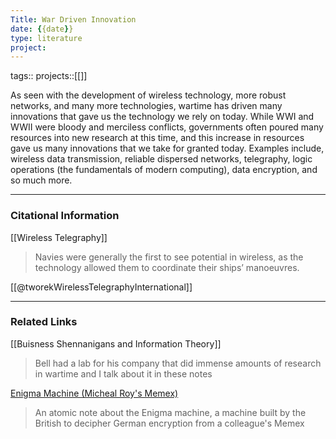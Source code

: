 ```yaml
---
Title: War Driven Innovation
date: {{date}}
type: literature
project:
---
```

tags:: 
projects::[[]]


As seen with the development of wireless technology, more robust networks, and many more technologies, wartime has driven many innovations that gave us the technology we rely on today. While WWI and WWII were bloody and merciless conflicts, governments often poured many resources into new research at this time, and this increase in resources gave us many innovations that we take for granted today. Examples include, wireless data transmission, reliable dispersed networks, telegraphy, logic operations (the fundamentals of modern computing), data encryption, and so much more.

---
### Citational Information
[[Wireless Telegraphy]]
> Navies were generally the first to see potential in wireless, as the technology allowed them to coordinate their ships’ manoeuvres.

[[@tworekWirelessTelegraphyInternational]]

---

### Related Links

[[Buisness Shennanigans and Information Theory]]
>Bell had a lab for his company that did immense amounts of research in wartime and I talk about it in these notes

[Enigma Machine (Micheal Roy's Memex)](https://themike92.github.io/memex-HIST1900/Thoughts/Cryptology/Enigma%20Machine/)
> An atomic note about the Enigma machine, a machine built by the British to decipher German encryption from a colleague's Memex

